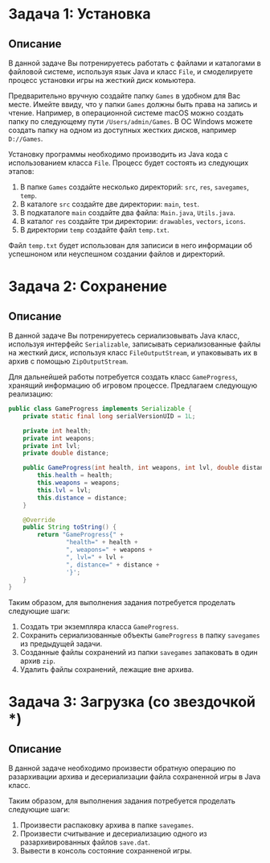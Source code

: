 # Задача 1: Установка

## Описание
В данной задаче Вы потренируетесь работать с файлами и каталогами в файловой системе, используя язык Java и класс `File`, и смоделируете процесс установки игры на жесткий диск комьютера.

Предварительно вручную создайте папку `Games` в удобном для Вас месте. Имейте ввиду, что у папки `Games` должны быть права на запись и чтение. Например, в операционной системе macOS можно создать папку по следующему пути `/Users/admin/Games`. В ОС Windows можете создать папку на одном из доступных жестких дисков, например `D://Games`.

Установку программы необходимо производить из Java кода с использованием класса `File`. Процесс будет состоять из следующих этапов:
1. В папке `Games` создайте несколько директорий: `src`, `res`, `savegames`, `temp`. 
2. В каталоге `src` создайте две директории: `main`, `test`. 
3. В подкаталоге `main` создайте два файла: `Main.java`, `Utils.java`. 
4. В каталог `res` создайте три директории: `drawables`, `vectors`, `icons`.
5. В директории `temp` создайте файл `temp.txt`.

Файл `temp.txt` будет использован для записиси в него информации об успешноном или неуспешном создании файлов и директорий.  


# Задача 2: Сохранение

## Описание
В данной задаче Вы потренируетесь сериализовывать Java класс, используя интерфейс `Serializable`, записывать сериализованные файлы на жесткий диск, используя класс `FileOutputStream`, и упаковывать их в архив с помощью `ZipOutputStream`.

Для дальнейшей работы потребуется создать класс `GameProgress`, хранящий информацию об игровом процессе. Предлагаем следующую реализацию:
```java
public class GameProgress implements Serializable {
    private static final long serialVersionUID = 1L;

    private int health;
    private int weapons;
    private int lvl;
    private double distance;

    public GameProgress(int health, int weapons, int lvl, double distance) {
        this.health = health;
        this.weapons = weapons;
        this.lvl = lvl;
        this.distance = distance;
    }

    @Override
    public String toString() {
        return "GameProgress{" +
                "health=" + health +
                ", weapons=" + weapons +
                ", lvl=" + lvl +
                ", distance=" + distance +
                '}';
    }
}
```

Таким образом, для выполнения задания потребуется проделать следующие шаги:
1. Создать три экземпляра класса `GameProgress`.
2. Сохранить сериализованные объекты `GameProgress` в папку `savegames` из предыдущей задачи.
3. Созданные файлы сохранений из папки `savegames` запаковать в один архив `zip`.
4. Удалить файлы сохранений, лежащие вне архива.


# Задача 3: Загрузка (со звездочкой *)

## Описание
В данной задаче необходимо произвести обратную операцию по разархивации архива и десериализации файла сохраненной игры в Java класс.

Таким образом, для выполнения задания потребуется проделать следующие шаги:
1. Произвести распаковку архива в папке `savegames`.
2. Произвести считывание и десериализацию одного из разархивированных файлов `save.dat`.
3. Вывести в консоль состояние сохранненой игры.